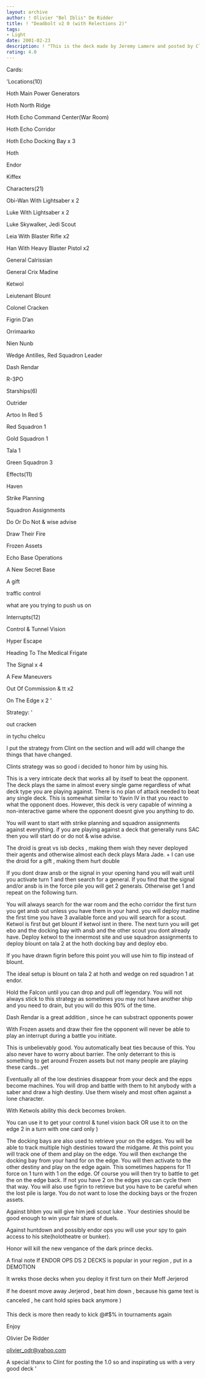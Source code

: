 ```yaml
---
layout: archive
author: ! Olivier "Bel Iblis" De Ridder
title: ! "Deadbolt v2 0 (with Relections 2)"
tags:
- Light
date: 2001-02-23
description: ! "This is the deck made by Jeremy Lamere and posted by Clint GameMaster Hays. I enchanced it with Reflections 2."
rating: 4.0
---
```

Cards: 

'Locations(10)

Hoth Main Power Generators

Hoth North Ridge

Hoth Echo Command Center(War Room)

Hoth Echo Corridor

Hoth Echo Docking Bay x 3

Hoth

Endor

Kiffex


Characters(21)

Obi-Wan With Lightsaber x 2

Luke With Lightsaber x 2

Luke Skywalker, Jedi Scout

Leia With Blaster Rifle x2

Han With Heavy Blaster Pistol x2

General Calrissian

General Crix Madine

Ketwol

Leiutenant Blount

Colonel Cracken

Figrin D&#8217;an

Orrimaarko

Nien Nunb

Wedge Antilles, Red Squadron Leader

Dash Rendar

R-3PO


Starships(6)

Outrider

Artoo In Red 5

Red Squadron 1

Gold Squadron 1

Tala 1

Green Squadron 3


Effects(11)

Haven

Strike Planning

Squadron Assignments

Do Or Do Not & wise advise

Draw Their Fire

Frozen Assets

Echo Base Operations

A New Secret Base

A gift

traffic control

what are you trying to push us on



Interrupts(12)

Control & Tunnel Vision 

Hyper Escape

Heading To The Medical Frigate

The Signal x 4 

A Few Maneuvers

Out Of Commission & tt x2

On The Edge x 2 '

Strategy: '

out cracken

in tychu chelcu


I put the strategy from Clint on the section and will add will change the things that have changed.

Clints strategy was so good i decided to honor him by using his.


This is a very intricate deck that works all by itself to beat the opponent. The deck plays the same in almost every single game regardless of what deck type you are playing against. There is no plan of attack needed to beat any single deck. This is somewhat similar to Yavin IV in that you react to what the opponent does. However, this deck is very capable of winning a non-interactive game where the opponent doesnt give you anything to do.



You will want to start with strike planning and squadron assignments against everything. if you are playing against a deck that generally runs SAC then you will start do or do not & wise advise. 


The droid is great vs isb decks , making them wish they never deployed their agents and otherwise almost each deck plays Mara Jade. + I can use the droid for a gift , making them hurt double



If you dont draw ansb or the signal in your opening hand you will wait until you activate turn 1 and then search for a general. If you find that the signal and/or ansb is in the force pile you will get 2 generals. Otherwise get 1 and repeat on the following turn.


You will always search for the war room and the echo corridor the first turn you get ansb out unless you have them in your hand. you will deploy madine the first time you have 3 available force and you will search for a scout. Ketwol is first but get blount if ketwol isnt in there. The next turn you will get ebo and the docking bay with ansb and the other scout you dont already have. Deploy ketwol to the innermost site and use squadron assignments to deploy blount on tala 2 at the hoth docking bay and deploy ebo.


If you have drawn figrin before this point you will use him to flip instead of blount.


The ideal setup is blount on tala 2 at hoth and wedge on red squadron 1 at endor.


Hold the Falcon until you can drop and pull off legendary. You will not always stick to this strategy as sometimes you may not have another ship and you need to drain, but you will do this 90% of the time.


Dash Rendar is a great addition , since he can substract opponents power 


With Frozen assets and draw their fire the opponent will never be able to play an interrupt during a battle you initiate.


This is unbelievably good. You automatically beat ties because of this. You also never have to worry about barrier. The only deterrant to this is something to get around Frozen assets but not many people are playing these cards...yet

Eventually all of the low destinies disappear from your deck and the epps become machines. You will drop and battle with them to hit anybody with a saber and draw a high destiny. Use them wisely and most often against a lone character.


With Ketwols ability this deck becomes broken.


You can use it to get your control & tunel vision back OR use it to on the edge 2 in a turn with one card only )




The docking bays are also used to retrieve your on the edges. You will be able to track multiple high destinies toward the midgame. At this point you will track one of them and play on the edge. You will then exchange the docking bay from your hand for on the edge. You will then activate to the other destiny and play on the edge again. This sometimes happens for 11 force on 1 turn with 1 on the edge. Of course you will then try to battle to get the on the edge back. If not you have 2 on the edges you can cycle them that way. You will also use figrin to retrieve but you have to be careful when the lost pile is large. You do not want to lose the docking bays or the frozen assets.



Against bhbm you will give him jedi scout luke . Your destinies should be good enough to win your fair share of duels.


Against huntdown and possibly endor ops you will use your spy to gain access to his site(holotheatre or bunker).


Honor will kill the new vengance of the dark prince decks.


A final note  If ENDOR OPS  DS 2 DECKS is popular in your region , put in a DEMOTION 

It wreks those decks when you deploy it first turn on their Moff Jerjerod

If he doesnt move away Jerjerod , beat him down , because his game text is canceled , he cant hold spies back anymore )


This deck is more then ready to kick @#$% in tournaments again


Enjoy

Olivier De Ridder

olivier_odr@yahoo.com


A special thanx to Clint for posting the 1.0 so and inspirating us with a very good deck   '